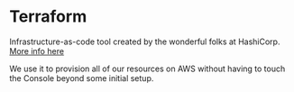 # Terraform

Infrastructure-as-code tool created by the wonderful folks at HashiCorp.
[More info here](https://www.terraform.io/)

We use it to provision all of our resources on AWS without having to touch the Console beyond some initial setup.

